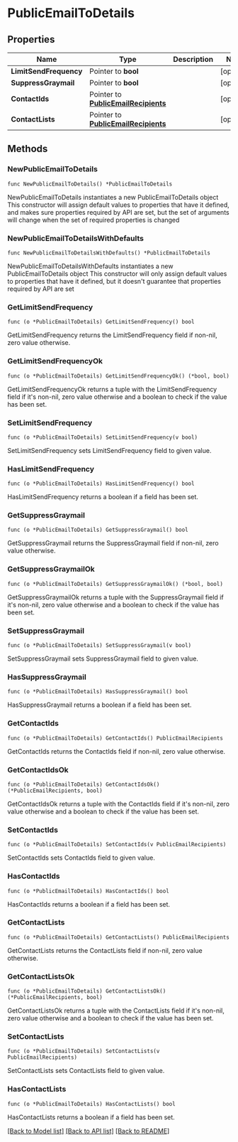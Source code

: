 # PublicEmailToDetails

## Properties

Name | Type | Description | Notes
------------ | ------------- | ------------- | -------------
**LimitSendFrequency** | Pointer to **bool** |  | [optional] 
**SuppressGraymail** | Pointer to **bool** |  | [optional] 
**ContactIds** | Pointer to [**PublicEmailRecipients**](PublicEmailRecipients.md) |  | [optional] 
**ContactLists** | Pointer to [**PublicEmailRecipients**](PublicEmailRecipients.md) |  | [optional] 

## Methods

### NewPublicEmailToDetails

`func NewPublicEmailToDetails() *PublicEmailToDetails`

NewPublicEmailToDetails instantiates a new PublicEmailToDetails object
This constructor will assign default values to properties that have it defined,
and makes sure properties required by API are set, but the set of arguments
will change when the set of required properties is changed

### NewPublicEmailToDetailsWithDefaults

`func NewPublicEmailToDetailsWithDefaults() *PublicEmailToDetails`

NewPublicEmailToDetailsWithDefaults instantiates a new PublicEmailToDetails object
This constructor will only assign default values to properties that have it defined,
but it doesn't guarantee that properties required by API are set

### GetLimitSendFrequency

`func (o *PublicEmailToDetails) GetLimitSendFrequency() bool`

GetLimitSendFrequency returns the LimitSendFrequency field if non-nil, zero value otherwise.

### GetLimitSendFrequencyOk

`func (o *PublicEmailToDetails) GetLimitSendFrequencyOk() (*bool, bool)`

GetLimitSendFrequencyOk returns a tuple with the LimitSendFrequency field if it's non-nil, zero value otherwise
and a boolean to check if the value has been set.

### SetLimitSendFrequency

`func (o *PublicEmailToDetails) SetLimitSendFrequency(v bool)`

SetLimitSendFrequency sets LimitSendFrequency field to given value.

### HasLimitSendFrequency

`func (o *PublicEmailToDetails) HasLimitSendFrequency() bool`

HasLimitSendFrequency returns a boolean if a field has been set.

### GetSuppressGraymail

`func (o *PublicEmailToDetails) GetSuppressGraymail() bool`

GetSuppressGraymail returns the SuppressGraymail field if non-nil, zero value otherwise.

### GetSuppressGraymailOk

`func (o *PublicEmailToDetails) GetSuppressGraymailOk() (*bool, bool)`

GetSuppressGraymailOk returns a tuple with the SuppressGraymail field if it's non-nil, zero value otherwise
and a boolean to check if the value has been set.

### SetSuppressGraymail

`func (o *PublicEmailToDetails) SetSuppressGraymail(v bool)`

SetSuppressGraymail sets SuppressGraymail field to given value.

### HasSuppressGraymail

`func (o *PublicEmailToDetails) HasSuppressGraymail() bool`

HasSuppressGraymail returns a boolean if a field has been set.

### GetContactIds

`func (o *PublicEmailToDetails) GetContactIds() PublicEmailRecipients`

GetContactIds returns the ContactIds field if non-nil, zero value otherwise.

### GetContactIdsOk

`func (o *PublicEmailToDetails) GetContactIdsOk() (*PublicEmailRecipients, bool)`

GetContactIdsOk returns a tuple with the ContactIds field if it's non-nil, zero value otherwise
and a boolean to check if the value has been set.

### SetContactIds

`func (o *PublicEmailToDetails) SetContactIds(v PublicEmailRecipients)`

SetContactIds sets ContactIds field to given value.

### HasContactIds

`func (o *PublicEmailToDetails) HasContactIds() bool`

HasContactIds returns a boolean if a field has been set.

### GetContactLists

`func (o *PublicEmailToDetails) GetContactLists() PublicEmailRecipients`

GetContactLists returns the ContactLists field if non-nil, zero value otherwise.

### GetContactListsOk

`func (o *PublicEmailToDetails) GetContactListsOk() (*PublicEmailRecipients, bool)`

GetContactListsOk returns a tuple with the ContactLists field if it's non-nil, zero value otherwise
and a boolean to check if the value has been set.

### SetContactLists

`func (o *PublicEmailToDetails) SetContactLists(v PublicEmailRecipients)`

SetContactLists sets ContactLists field to given value.

### HasContactLists

`func (o *PublicEmailToDetails) HasContactLists() bool`

HasContactLists returns a boolean if a field has been set.


[[Back to Model list]](../README.md#documentation-for-models) [[Back to API list]](../README.md#documentation-for-api-endpoints) [[Back to README]](../README.md)


